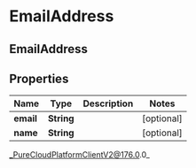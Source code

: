# EmailAddress

## EmailAddress

## Properties

|Name | Type | Description | Notes|
|------------ | ------------- | ------------- | -------------|
| **email** | **String** |  | [optional] |
| **name** | **String** |  | [optional] |



_PureCloudPlatformClientV2@176.0.0_
